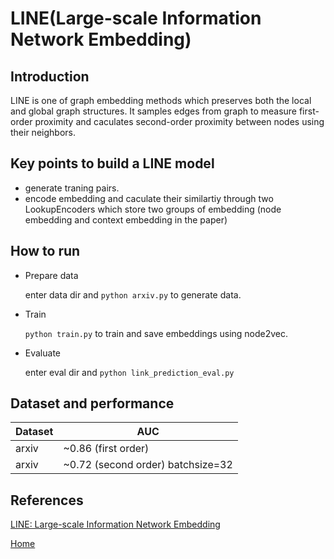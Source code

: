 # LINE(Large-scale Information Network Embedding)
## Introduction
LINE is one of graph embedding methods which preserves both the local and global
graph structures. It samples edges from graph to measure first-order
proximity and caculates second-order proximity between nodes using their neighbors.

## Key points to build a LINE model
- generate traning pairs.
- encode embedding and caculate their similartiy through two LookupEncoders which store two groups of 
embedding (node embedding and context embedding in the paper)


## How to run
- Prepare data

  enter data dir and `python arxiv.py` to generate data.

- Train

  `python train.py` to train and save embeddings using node2vec.

- Evaluate

  enter eval dir and `python link_prediction_eval.py`

## Dataset and performance

| Dataset | AUC                                |
| ------- | ---------------------------------- |
| arxiv   | ~0.86  (first order)               |
| arxiv   | ~0.72  (second order) batchsize=32 |

## References
[LINE: Large-scale Information Network Embedding](http://www.www2015.it/documents/proceedings/proceedings/p1067.pdf)

[Home](../README.md)

